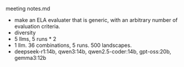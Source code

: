 meeting notes.md

- make an ELA evaluater that is generic, with an arbitrary number of evaluation criteria.
- diversity
- 5 llms, 5 runs * 2
- 1 llm. 36 combinations, 5 runs. 500 landscapes.
- deepseek-r1:14b, qwen3:14b, qwen2.5-coder:14b, gpt-oss:20b, gemma3:12b
